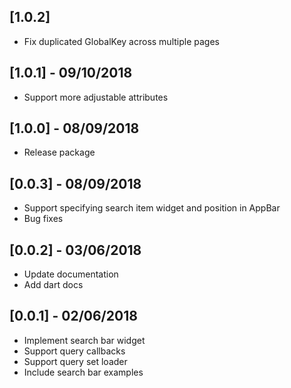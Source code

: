 ## [1.0.2]

- Fix duplicated GlobalKey across multiple pages

## [1.0.1] - 09/10/2018

- Support more adjustable attributes

## [1.0.0] - 08/09/2018

- Release package

## [0.0.3] - 08/09/2018

- Support specifying search item widget and position in AppBar
- Bug fixes

## [0.0.2] - 03/06/2018

- Update documentation
- Add dart docs

## [0.0.1] - 02/06/2018

- Implement search bar widget
- Support query callbacks
- Support query set loader
- Include search bar examples
